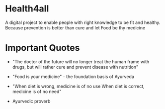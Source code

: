 # Health4all
A digital project to enable people with right knowledge to be fit and healthy. Because prevention is better than cure and let Food be thy medicine

# Important Quotes 
- "The doctor of the future will no longer treat the human frame with drugs, but will rather cure and prevent disease with nutrition"
- "Food is your medicine" - the foundation basis of Ayurveda

- "When diet is wrong, medicine is of no use 
When diet is correct, medicine is of no need"  
- Ayurvedic proverb 

